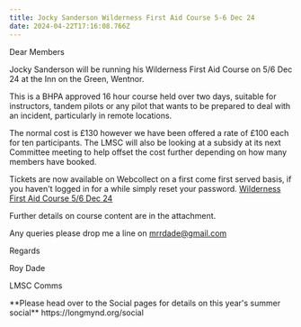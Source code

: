 ```yaml
---
title: Jocky Sanderson Wilderness First Aid Course 5-6 Dec 24
date: 2024-04-22T17:16:08.766Z
---
```

<!--StartFragment-->

Dear Members

Jocky Sanderson will be running his Wilderness First Aid Course on 5/6 Dec 24 at the Inn on the Green, Wentnor.

This is a BHPA approved 16 hour course held over two days, suitable for instructors, tandem pilots or any pilot that wants to be prepared to deal with an incident, particularly in remote locations.

The normal cost is £130 however we have been offered a rate of £100 each for ten participants. The LMSC will also be looking at a subsidy at its next Committee meeting to help offset the cost further depending on how many members have booked.

Tickets are now available on Webcollect on a first come first served basis, if you haven't logged in for a while simply reset your password. [Wilderness First Aid Course 5/6 Dec 24](https://webcollect.org.uk/lmsc/event/wilderness-first-aid-course-5-6-dec-24)

Further details on course content are in the attachment.

Any queries please drop me a line on [mrrdade@gmail.com](mailto:mrrdade@gmail.com)

Regards

Roy Dade

LMSC Comms

<!--EndFragment-->**Please head over to the Social pages for details on this year's summer social** https://longmynd.org/social